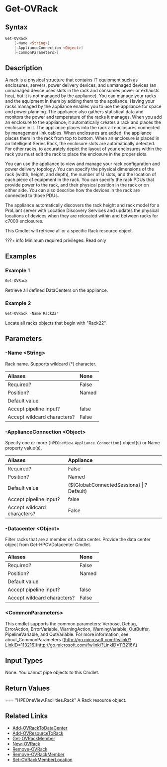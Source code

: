 ﻿---
description: Retrieve a defined Rack.
---

# Get-OVRack

## Syntax

```powershell
Get-OVRack
    [-Name <String>]
    [-ApplianceConnection <Object>]
    [<CommonParameters>]
```

## Description

A rack is a physical structure that contains IT equipment such as enclosures, servers, power delivery devices, and unmanaged devices (an unmanaged device uses slots in the rack and consumes power or exhausts heat, but it is not managed by the appliance). You can manage your racks and the equipment in them by adding them to the appliance. Having your racks managed by the appliance enables you to use the appliance for space and power planning. The appliance also gathers statistical data and monitors the power and temperature of the racks it manages. When you add an enclosure to the appliance, it automatically creates a rack and places the enclosure in it. The appliance places into the rack all enclosures connected by management link cables. When enclosures are added, the appliance places them in the rack from top to bottom. When an enclosure is placed in an Intelligent Series Rack, the enclosure slots are automatically detected. For other racks, to accurately depict the layout of your enclosures within the rack you must edit the rack to place the enclosure in the proper slots.

You can use the appliance to view and manage your rack configuration and power delivery topology. You can specify the physical dimensions of the rack (width, height, and depth), the number of U slots, and the location of each piece of equipment in the rack. You can specify the rack PDUs that provide power to the rack, and their physical position in the rack or on either side. You can also describe how the devices in the rack are connected to those PDUs.

The appliance automatically discovers the rack height and rack model for a ProLiant server with Location Discovery Services and updates the physical locations of devices when they are relocated within and between racks for c7000 enclosures.

This Cmdlet will retrieve all or a specific Rack resource object.

???+ info
    Minimum required privileges: Read only

## Examples

###  Example 1 

```powershell
Get-OVRack
```

Retrieve all defined DataCenters on the appliance.

###  Example 2 

```powershell
Get-OVRack -Name Rack22*
```

Locate all racks objects that begin with "Rack22".

## Parameters

### -Name &lt;String&gt;

Rack name.  Supports wildcard (*) character.

| Aliases | None |
| :--- | :--- |
| Required? | False |
| Position? | Named |
| Default value |  |
| Accept pipeline input? | false |
| Accept wildcard characters? | False |

### -ApplianceConnection &lt;Object&gt;

Specify one or more `[HPEOneView.Appliance.Connection]` object(s) or Name property value(s).

| Aliases | Appliance |
| :--- | :--- |
| Required? | False |
| Position? | Named |
| Default value | (${Global:ConnectedSessions} &vert; ? Default) |
| Accept pipeline input? | false |
| Accept wildcard characters? | False |

### -Datacenter &lt;Object&gt;

Filter racks that are a member of a data center.  Provide the data center object from Get-HPOVDatacenter Cmdlet.

| Aliases | None |
| :--- | :--- |
| Required? | False |
| Position? | Named |
| Default value |  |
| Accept pipeline input? | false |
| Accept wildcard characters? | False |

### &lt;CommonParameters&gt;

This cmdlet supports the common parameters: Verbose, Debug, ErrorAction, ErrorVariable, WarningAction, WarningVariable, OutBuffer, PipelineVariable, and OutVariable. For more information, see about\_CommonParameters \([http://go.microsoft.com/fwlink/?LinkID=113216](http://go.microsoft.com/fwlink/?LinkID=113216)\)

## Input Types

None.  You cannot pipe objects to this Cmdlet.


## Return Values

=== "HPEOneView.Facilities.Rack"
    A Rack resource object.
    

## Related Links

* [Add-OVRackToDataCenter](add-ovracktodatacenter.md)
* [Add-OVResourceToRack](add-ovresourcetorack.md)
* [Get-OVRackMember](get-ovrackmember.md)
* [New-OVRack](new-ovrack.md)
* [Remove-OVRack](remove-ovrack.md)
* [Remove-OVRackMember](remove-ovrackmember.md)
* [Set-OVRackMemberLocation](set-ovrackmemberlocation.md)
